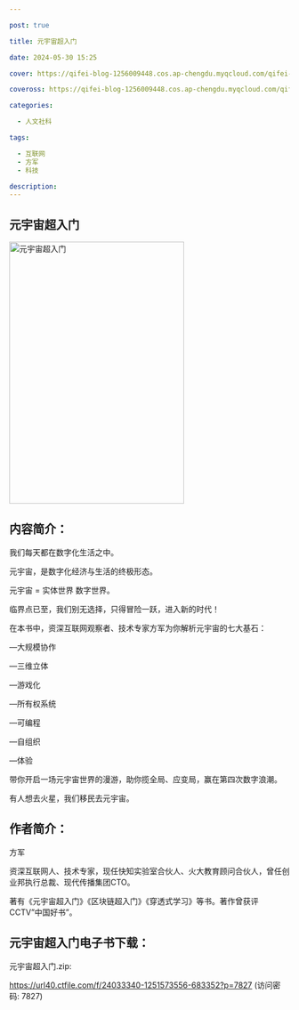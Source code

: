 ```yaml
---

post: true

title: 元宇宙超入门

date: 2024-05-30 15:25

cover: https://qifei-blog-1256009448.cos.ap-chengdu.myqcloud.com/qifei-blog/s34099102.jpg

coveross: https://qifei-blog-1256009448.cos.ap-chengdu.myqcloud.com/qifei-blog/s34099102.jpg

categories:

  - 人文社科

tags:

  - 互联网
  - 方军
  - 科技

description:
---
```


## 元宇宙超入门

<img alt="元宇宙超入门" class="aligncenter loading" data-was-processed="true" decoding="async" fetchpriority="high" height="471" src="https://qifei-blog-1256009448.cos.ap-chengdu.myqcloud.com/qifei-blog/s34099102.jpg" style="cursor: zoom-in;" width="314"/>

## 内容简介：

我们每天都在数字化生活之中。

元宇宙，是数字化经济与生活的终极形态。

元宇宙 = 实体世界 数字世界。

临界点已至，我们别无选择，只得冒险一跃，进入新的时代！

在本书中，资深互联网观察者、技术专家方军为你解析元宇宙的七大基石：

—大规模协作

—三维立体

—游戏化

—所有权系统

—可编程

—自组织

—体验

带你开启一场元宇宙世界的漫游，助你揽全局、应变局，赢在第四次数字浪潮。

有人想去火星，我们移民去元宇宙。

## 作者简介：

方军

资深互联网人、技术专家，现任快知实验室合伙人、火大教育顾问合伙人，曾任创业邦执行总裁、现代传播集团CTO。

著有《元宇宙超入门》《区块链超入门》《穿透式学习》等书。著作曾获评CCTV”中国好书”。

## 元宇宙超入门电子书下载：

元宇宙超入门.zip: 

https://url40.ctfile.com/f/24033340-1251573556-683352?p=7827 (访问密码: 7827)
